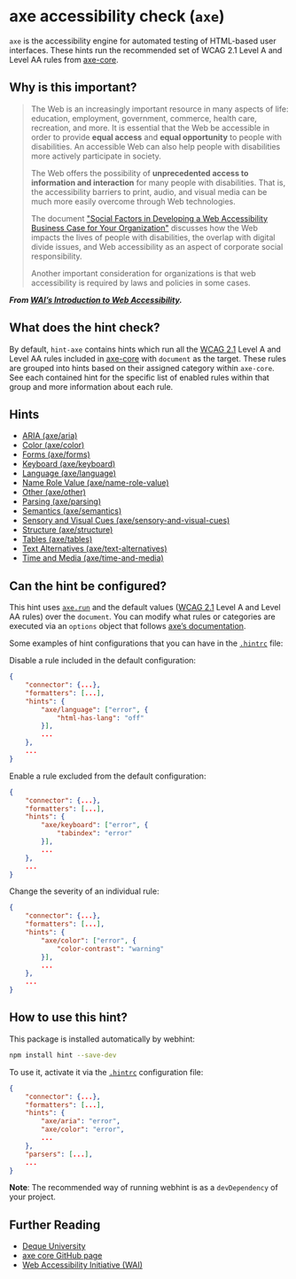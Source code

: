 # axe accessibility check (`axe`)

`axe` is the accessibility engine for automated testing of HTML-based
user interfaces. These hints run the recommended set of WCAG 2.1
Level A and Level AA rules from [axe-core][axe core].

## Why is this important?

> The Web is an increasingly important resource in many aspects
of life: education, employment, government, commerce, health care,
recreation, and more. It is essential that the Web be accessible
in order to provide **equal access** and **equal opportunity** to
people with disabilities. An accessible Web can also help people
with disabilities more actively participate in society.
>
> The Web offers the possibility of **unprecedented access to
information and interaction** for many people with disabilities.
That is, the accessibility barriers to print, audio, and visual
media can be much more easily overcome through Web technologies.
>
> The document ["Social Factors in Developing a Web Accessibility
Business Case for Your Organization"][wai soc] discusses how the
Web impacts the lives of people with disabilities, the overlap with
digital divide issues, and Web accessibility as an aspect of corporate
social responsibility.
>
> Another important consideration for organizations is that web
accessibility is required by laws and policies in some cases.

***From [WAI’s Introduction to Web Accessibility][wai].***

## What does the hint check?

By default, `hint-axe` contains hints which run all the
[WCAG 2.1][wcag 2.1] Level A and Level AA rules included in
[axe-core][axe core] with `document` as the target. These rules are
grouped into hints based on their assigned category within `axe-core`.
See each contained hint for the specific list of enabled rules within
that group and more information about each rule.

## Hints

<!-- start hints -->
* [ARIA (axe/aria)][axe/aria]
* [Color (axe/color)][axe/color]
* [Forms (axe/forms)][axe/forms]
* [Keyboard (axe/keyboard)][axe/keyboard]
* [Language (axe/language)][axe/language]
* [Name Role Value (axe/name-role-value)][axe/name-role-value]
* [Other (axe/other)][axe/other]
* [Parsing (axe/parsing)][axe/parsing]
* [Semantics (axe/semantics)][axe/semantics]
* [Sensory and Visual Cues (axe/sensory-and-visual-cues)][axe/sensory-and-visual-cues]
* [Structure (axe/structure)][axe/structure]
* [Tables (axe/tables)][axe/tables]
* [Text Alternatives (axe/text-alternatives)][axe/text-alternatives]
* [Time and Media (axe/time-and-media)][axe/time-and-media]
<!-- end hints -->

## Can the hint be configured?

This hint uses [`axe.run`][axe.run] and the default values ([WCAG
2.1][wcag 2.1] Level A and Level AA rules) over the `document`.
You can modify what rules or categories are executed via an `options`
object that follows [axe’s documentation][axe docs].

Some examples of hint configurations that you can have in the
[`.hintrc`][hintrc] file:

Disable a rule included in the default configuration:

```json
{
    "connector": {...},
    "formatters": [...],
    "hints": {
        "axe/language": ["error", {
            "html-has-lang": "off"
        }],
        ...
    },
    ...
}
```

Enable a rule excluded from the default configuration:

```json
{
    "connector": {...},
    "formatters": [...],
    "hints": {
        "axe/keyboard": ["error", {
            "tabindex": "error"
        }],
        ...
    },
    ...
}
```

Change the severity of an individual rule:

```json
{
    "connector": {...},
    "formatters": [...],
    "hints": {
        "axe/color": ["error", {
            "color-contrast": "warning"
        }],
        ...
    },
    ...
}
```

## How to use this hint?

This package is installed automatically by webhint:

```bash
npm install hint --save-dev
```

To use it, activate it via the [`.hintrc`][hintrc] configuration file:

```json
{
    "connector": {...},
    "formatters": [...],
    "hints": {
        "axe/aria": "error",
        "axe/color": "error",
        ...
    },
    "parsers": [...],
    ...
}
```

**Note**: The recommended way of running webhint is as a `devDependency` of
your project.

## Further Reading

* [Deque University](https://dequeuniversity.com/)
* [axe core GitHub page][axe core]
* [Web Accessibility Initiative (WAI)](https://www.w3.org/WAI/)

<!-- Link labels: -->

[axe core]: https://github.com/dequelabs/axe-core/
[axe docs]: https://github.com/dequelabs/axe-core/blob/develop/doc/API.md#options-parameter
[axe rules]: https://github.com/dequelabs/axe-core/blob/develop/doc/rule-descriptions.md
[axe.run]: https://github.com/dequelabs/axe-core/blob/develop/doc/API.md#api-name-axerun
[hintrc]: https://webhint.io/docs/user-guide/configuring-webhint/summary/
[wai soc]: https://www.w3.org/WAI/bcase/soc
[wai]: https://www.w3.org/WAI/intro/accessibility.php
[wcag 2.1]: https://www.w3.org/TR/WCAG21/
<!-- start hint links -->
[axe/aria]: ./docs/aria.md
[axe/color]: ./docs/color.md
[axe/forms]: ./docs/forms.md
[axe/keyboard]: ./docs/keyboard.md
[axe/language]: ./docs/language.md
[axe/name-role-value]: ./docs/name-role-value.md
[axe/other]: ./docs/other.md
[axe/parsing]: ./docs/parsing.md
[axe/semantics]: ./docs/semantics.md
[axe/sensory-and-visual-cues]: ./docs/sensory-and-visual-cues.md
[axe/structure]: ./docs/structure.md
[axe/tables]: ./docs/tables.md
[axe/text-alternatives]: ./docs/text-alternatives.md
[axe/time-and-media]: ./docs/time-and-media.md
<!-- end hint links -->
